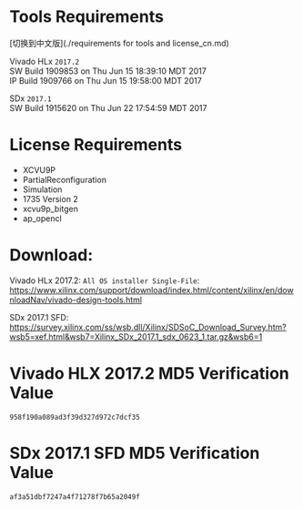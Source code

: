 # Tools Requirements

[切换到中文版](./requirements for tools and license_cn.md)

Vivado HLx `2017.2`  
SW Build 1909853 on Thu Jun 15 18:39:10 MDT 2017  
IP Build 1909766 on Thu Jun 15 19:58:00 MDT 2017  

SDx `2017.1`  
SW Build 1915620 on Thu Jun 22 17:54:59 MDT 2017

# License Requirements  
  * XCVU9P
  * PartialReconfiguration  
  * Simulation  
  * 1735 Version 2
  * xcvu9p_bitgen     
  * ap_opencl     

# Download:  
Vivado HLx 2017.2: `All OS installer Single-File`:  
<https://www.xilinx.com/support/download/index.html/content/xilinx/en/downloadNav/vivado-design-tools.html>

SDx 2017.1 SFD:
https://survey.xilinx.com/ss/wsb.dll/Xilinx/SDSoC_Download_Survey.htm?wsb5=xef.html&wsb7=Xilinx_SDx_2017.1_sdx_0623_1.tar.gz&wsb6=1

# Vivado HLX 2017.2 MD5 Verification Value
`958f190a089ad3f39d327d972c7dcf35`

# SDx 2017.1 SFD MD5 Verification Value
`af3a51dbf7247a4f71278f7b65a2049f`

